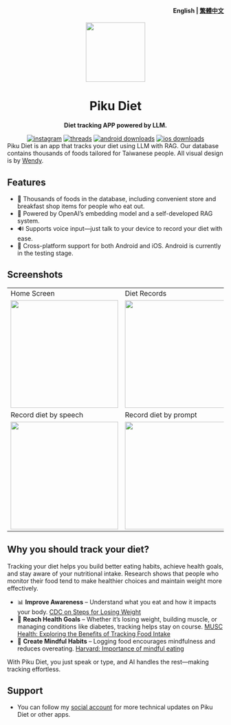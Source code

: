 <h4 align="right"><strong>English</strong> | <a href="https://github.com/bryanlin16899/DietLogMobilePublic/blob/main/README_TW.md">繁體中文</a></h4>
<p align="center">
    <img src=https://pub-92468b493e0c4a7baddeae8be0a72f4e.r2.dev/icon.png width=138/>
</p>
<h1 align="center">Piku Diet</h1>
<p align="center"><strong>Diet tracking APP powered by LLM.</strong></p>
<div align="center">
    <a href="https://www.linkedin.com/in/bryan-lin-taiwan/" target="_blank">
    <img alt="instagram" src="https://img.shields.io/badge/Bryan-LinkedIn-blue?style=flat-square&logo=Linkedin"></a>
    <a href="https://www.threads.com/@bryanlin__?xmt=AQF0qhASVM-01VOrUGlzbgQnMfGA301LTZHlm1vqEphvh9A" target="_blank">
    <img alt="threads" src="https://img.shields.io/badge/follow-threads-blueviolet?style=flat-square&logo=Threads"></a>
    <a href="https://play.google.com/store/apps/details?id=com.dietlogmobile" target="_blank">
    <img alt="android downloads" src="https://img.shields.io/badge/android-download-green?style=flat-square"></a>
    <a href="https://play.google.com/store/apps/details?id=com.dietlogmobile" target="_blank">
    <img alt="ios downloads" src="https://img.shields.io/badge/ios-download-black?style=flat-square"></a>
</div>

<div align="left">Piku Diet is an app that tracks your diet using LLM with RAG. Our database contains thousands of foods tailored for Taiwanese people. All visual design is by <a href='https://www.instagram.com/wendiary.h/'>Wendy</a>.</div>

## Features

- 🍎 Thousands of foods in the database, including convenient store and breakfast shop items for people who eat out.
- 🧠 Powered by OpenAI’s embedding model and a self-developed RAG system.
- 🔊 Supports voice input—just talk to your device to record your diet with ease.
- 🧳 Cross-platform support for both Android and iOS. Android is currently in the testing stage.

## Screenshots

<table>
    <tr>
        <td>Home Screen</td>
        <td>Diet Records</td>
        <td>Diet Records</td>
    </tr>
    <tr>
        <td><img src=https://pub-92468b493e0c4a7baddeae8be0a72f4e.r2.dev/home%20screen1.png width=250/></td>
        <td><img src=https://pub-92468b493e0c4a7baddeae8be0a72f4e.r2.dev/records%20screen1.png width=250/></td>
        <td><img src=https://pub-92468b493e0c4a7baddeae8be0a72f4e.r2.dev/foods%20screen1.png width=250/></td>
    </tr>
    <tr>
        <td>Record diet by speech</td>
        <td>Record diet by prompt</td>
        <td>Cute visual design</td>
    </tr>
    <tr>
        <td><img src=https://pub-92468b493e0c4a7baddeae8be0a72f4e.r2.dev/record%20by%20speech1.gif width=250/></td>
        <td><img src=https://pub-92468b493e0c4a7baddeae8be0a72f4e.r2.dev/record%20by%20prompt.gif width=250/></td>
        <td><img src=https://pub-92468b493e0c4a7baddeae8be0a72f4e.r2.dev/launch%20screen1.png width=250/></td>
    </tr>
</table>

## Why you should track your diet?

Tracking your diet helps you build better eating habits, achieve health goals, and stay aware of your nutritional intake. Research shows that people who monitor their food tend to make healthier choices and maintain weight more effectively.

* 📊 **Improve Awareness** – Understand what you eat and how it impacts your body. [CDC on Steps for Losing Weight](https://www.cdc.gov/healthy-weight-growth/losing-weight/)
* 🎯 **Reach Health Goals** – Whether it’s losing weight, building muscle, or managing conditions like diabetes, tracking helps stay on course. [MUSC Health: Exploring the Benefits of Tracking Food Intake](https://muschealth.org/medical-services/weight-loss-surgery/wls/2024/01/exploring-the-benefits-of-tracking-food-intake)
* 🧠 **Create Mindful Habits** – Logging food encourages mindfulness and reduces overeating. [Harvard: Importance of mindful eating](https://nutritionsource.hsph.harvard.edu/mindful-eating/)

With Piku Diet, you just speak or type, and AI handles the rest—making tracking effortless.


## Support

- You can follow my [social account](https://www.threads.com/@bryanlin__?xmt=AQGzdeZhGR344HbadEf7GK0IbpEsiNMt0mW9tffISJFd1OY) for more technical updates on Piku Diet or other apps.
